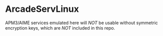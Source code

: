 # ArcadeServLinux

APM3/AIME services emulated here will *NOT* be usable without symmetric encryption keys, which are *NOT* included in this repo. 
